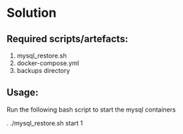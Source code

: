 # Solution

## Required scripts/artefacts:
1. mysql_restore.sh
2. docker-compose.yml
3. backups directory

## Usage:

Run the following bash script to start the mysql containers

. ./mysql_restore.sh start 1



